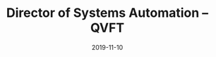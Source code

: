 ---
title: Director of Systems Automation – QVFT
eventType: other
date: 2019-11-10
endDate: 2020-04-20
thumbnail: qvft
excerpt: In charge of running weekly meetings, setting goals, and providing technical assistance to team members. The Systems Automation team is building an software system for adjusting environment variables, such as temperature or light intensity, in order to maximize crop yield.
tags: [svelte, flask, arduino]
repository: https://github.com/QVFT
website: https://www.qvft.ca
---